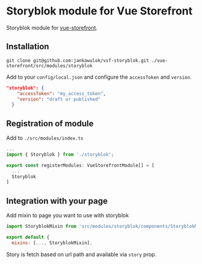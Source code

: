 # Storyblok module for Vue Storefront

 Storyblok module for [vue-storefront](https://github.com/DivanteLtd/vue-storefront).

## Installation

```shell
git clone git@github.com:jankawulok/vsf-storyblok.git ./vue-storefront/src/modules/storyblok
```

Add to your `config/local.json` and configure the `accessToken` and `version`.

```json
"storyblok": {
    "accessToken": "my_access_token",
    "version": "draft or published"
  }
```

## Registration of module

Add to `./src/modules/index.ts`

```js
...
import { Storyblok } from './storyblok';

export const registerModules: VueStorefrontModule[] = [
  ...
  Storyblok
]
```

## Integration with your page

Add mixin to page you want to use with storyblok

```js
import StoryblokMixin from 'src/modules/storyblok/components/StoryblokMixin'

export default {
  mixins: [..., StoryblokMixin],
```

Story is fetch based on url path and available via `story` prop.

